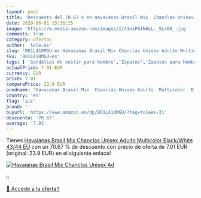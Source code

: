 ```yaml
---
layout: post
title: 'Descuento del 70.67 % en Havaianas Brasil Mix  Chanclas Unisex Ad'
date: 2020-06-01 15:36:25
image: 'https://m.media-amazon.com/images/I/41oiP6IN6LL._SL400_.jpg'
comments: true
category: ofertas
author: 'tole.es'
slug: 'B01L410MGU-es Havaianas Brasil Mix Chanclas Unisex Adulto Multicolor...'
sku: 'B01L410MGU-es'
tags: [ 'Sandalias de vestir para hombre','Zapatos','Zapatos para hombre','Zapatos y complementos','chanclas', ]
actualPrice: 7.01 EUR
currency: EUR
price: 7.01
comparePrice: 23.9 EUR
prodname: 'Havaianas Brasil Mix  Chanclas Unisex Adulto  Multicolor  Black/White   43/44 EU'
country: 'es'
flag: '🇪🇸'
brand: ''
buyurl: 'https://www.amazon.es/dp/B01L410MGU/?tag=tolees-21'
descuento: '70.67'
average: '7.01'
---
```


Tienes [Havaianas Brasil Mix  Chanclas Unisex Adulto  Multicolor  Black/White   43/44 EU](https://www.amazon.es/dp/B01L410MGU/?tag=tolees-21) con un 70.67 % de descuento con precio de oferta de 7.01 EUR (original: 23.9 EUR) en el siguiente enlace!

[![Havaianas Brasil Mix  Chanclas Unisex Ad](https://m.media-amazon.com/images/I/41oiP6IN6LL._SL400_.jpg)](https://www.amazon.es/dp/B01L410MGU/?tag=tolees-21)

ℹ️:


[🛒 Accede a la oferta!!](https://www.amazon.es/dp/B01L410MGU/?tag=tolees-21)
